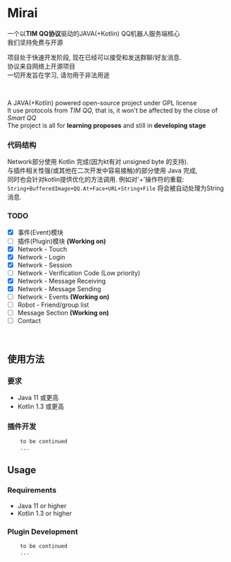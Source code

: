 # Mirai

一个以<b>TIM QQ协议</b>驱动的JAVA(+Kotlin) QQ机器人服务端核心  
我们坚持免费与开源  
  
项目处于快速开发阶段, 现在已经可以接受和发送群聊/好友消息.   
协议来自网络上开源项目  
一切开发旨在学习, 请勿用于非法用途    

<br>

A JAVA(+Kotlin) powered open-source project under GPL license<br>
It use protocols from <i>TIM QQ</i>, that is, it won't be affected by the close of <i>Smart QQ</i><br>
The project is all for <b>learning proposes</b> and still in <b>developing stage</b><br>

### 代码结构
Network部分使用 Kotlin 完成(因为kt有对 unsigned byte 的支持).  
与插件相关性强(或其他在二次开发中容易接触)的部分使用 Java 完成,  
同时也会针对kotlin提供优化的方法调用. 例如对'+'操作符的重载: `String+BufferedImage+QQ.At+Face+URL+String+File` 将会被自动处理为String消息.


### TODO
- [x] 事件(Event)模块  
- [ ] 插件(Plugin)模块 **(Working on)**  
- [x] Network - Touch  
- [X] Network - Login 
- [X] Network - Session  
- [ ] Network - Verification Code (Low priority)  
- [X] Network - Message Receiving  
- [X] Network - Message Sending  
- [ ] Network - Events **(Working on)**    
- [ ] Robot - Friend/group list  
- [ ] Message Section **(Working on)**  
- [ ] Contact  

<br>

## 使用方法
### 要求
- Java 11 或更高
- Kotlin 1.3 或更高
### 插件开发
``` php
    to be continued
    ...
```


## Usage
### Requirements
- Java 11 or higher
- Kotlin 1.3 or higher
### Plugin Development
``` php
    to be continued
    ...
```




